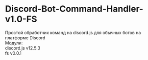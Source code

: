 # Discord-Bot-Command-Handler-v1.0-FS
Простой обработчик команд на discord.js для обычных ботов на платформе Discord<br>
Модули: <br>
discord.js v12.5.3<br>
fs v0.0.1<br>
